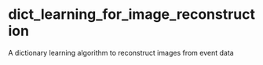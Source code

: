# dict_learning_for_image_reconstruction
A dictionary learning algorithm to reconstruct images from event data
